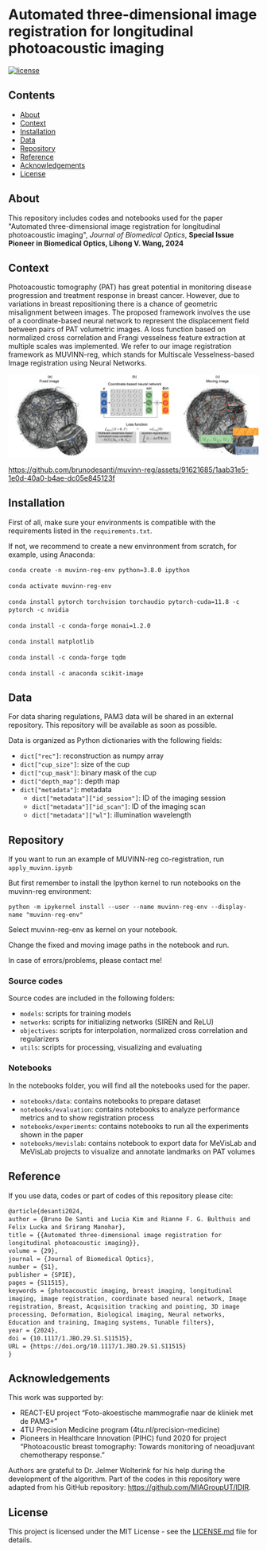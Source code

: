 # Automated three-dimensional image registration for longitudinal photoacoustic imaging
[![license](https://img.shields.io/github/license/mashape/apistatus.svg)](https://github.com/meetshah1995/pytorch-semseg/blob/master/LICENSE)

## Contents
- [About](#about)
- [Context](#context)
- [Installation](#installation)
- [Data](#data)
- [Repository](#repository)
- [Reference](#reference)
- [Acknowledgements](#acknowledgements)
- [License](#license)

## About

This repository includes codes and notebooks used for the paper "Automated three-dimensional image registration for longitudinal photoacoustic imaging", *Journal of Biomedical Optics*, **Special Issue Pioneer in Biomedical Optics, Lihong V. Wang, 2024**

## Context

Photoacoustic tomography (PAT) has great potential in monitoring disease progression and treatment response in breast cancer. However, due to variations in breast repositioning there is a chance of geometric misalignment between images. The proposed framework involves the use of a coordinate-based neural network to represent the displacement field between pairs of PAT volumetric images. A loss function based on normalized cross correlation and Frangi vesselness feature extraction at multiple scales was implemented. We refer to our image registration framework as MUVINN-reg, which stands for Multiscale Vesselness-based Image registration using Neural Networks.

![Algorithm description](https://github.com/brunodesanti/muvinn-reg/blob/main/description.png?raw=true)

https://github.com/brunodesanti/muvinn-reg/assets/91621685/1aab31e5-1e0d-40a0-b4ae-dc05e845123f

## Installation
First of all, make sure your environments is compatible with the requirements listed in the ```requirements.txt```.

If not, we recommend to create a new envinronment from scratch, for example, using Anaconda:
```console
conda create -n muvinn-reg-env python=3.8.0 ipython

conda activate muvinn-reg-env

conda install pytorch torchvision torchaudio pytorch-cuda=11.8 -c pytorch -c nvidia

conda install -c conda-forge monai=1.2.0

conda install matplotlib

conda install -c conda-forge tqdm

conda install -c anaconda scikit-image
```

## Data

For data sharing regulations, PAM3 data will be shared in an external repository. This repository will be available as soon as possible.

Data is organized as Python dictionaries with the following fields:
- `dict["rec"]`: reconstruction as numpy array
- `dict["cup_size"]`: size of the cup
- `dict["cup_mask"]`: binary mask of the cup
- `dict["depth_map"]`: depth map
- `dict["metadata"]`: metadata
    - `dict["metadata"]["id_session"]`: ID of the imaging session
    - `dict["metadata"]["id_scan"]`: ID of the imaging scan
    - `dict["metadata"]["wl"]`: illumination wavelength


## Repository

If you want to run an example of MUVINN-reg co-registration, run ```apply_muvinn.ipynb``` 

But first remember to install the Ipython kernel to run notebooks on the muvinn-reg environment:
```console
python -m ipykernel install --user --name muvinn-reg-env --display-name "muvinn-reg-env"
```

Select muvinn-reg-env as kernel on your notebook.

Change the fixed and moving image paths in the notebook and run.

In case of errors/problems, please contact me!

### Source codes
Source codes are included in the following folders:
- ```models```:  scripts for training models 
- ```networks```: scripts for initializing networks (SIREN and ReLU)
- ```objectives```:  scripts for interpolation, normalized cross correlation and regularizers
- ```utils```:  scripts for processing, visualizing and evaluating

### Notebooks
In the notebooks folder, you will find all the notebooks used for the paper.
- ```notebooks/data```: contains notebooks to prepare dataset
- ```notebooks/evaluation```: contains notebooks to analyze performance metrics and to show registration process
- ```notebooks/experiments```: contains notebooks to run all the experiments shown in the paper
- ```notebooks/mevislab```: contains notebook to export data for MeVisLab and MeVisLab projects to visualize and annotate landmarks on PAT volumes

## Reference
If you use data, codes or part of codes of this repository please cite:

    @article{desanti2024,
    author = {Bruno De Santi and Lucia Kim and Rianne F. G. Bulthuis and Felix Lucka and Srirang Manohar},
    title = {{Automated three-dimensional image registration for longitudinal photoacoustic imaging}},
    volume = {29},
    journal = {Journal of Biomedical Optics},
    number = {S1},
    publisher = {SPIE},
    pages = {S11515},
    keywords = {photoacoustic imaging, breast imaging, longitudinal imaging, image registration, coordinate based neural network, Image registration, Breast, Acquisition tracking and pointing, 3D image processing, Deformation, Biological imaging, Neural networks, Education and training, Imaging systems, Tunable filters},
    year = {2024},
    doi = {10.1117/1.JBO.29.S1.S11515},
    URL = {https://doi.org/10.1117/1.JBO.29.S1.S11515}
    }



## Acknowledgements
This work was supported by:
- REACT-EU project “Foto-akoestische mammografie naar de kliniek met de PAM3+”
- 4TU Precision Medicine program (4tu.nl/precision-medicine)
- Pioneers in Healthcare Innovation (PIHC) fund 2020 for project “Photoacoustic breast tomography: Towards monitoring of neoadjuvant chemotherapy response.”

Authors are grateful to Dr. Jelmer Wolterink for his help during the development of the algorithm. Part of the codes in this repository were adapted from his GitHub repository: https://github.com/MIAGroupUT/IDIR. 

## License

This project is licensed under the MIT License - see the [LICENSE.md](LICENSE.md) file for details.
